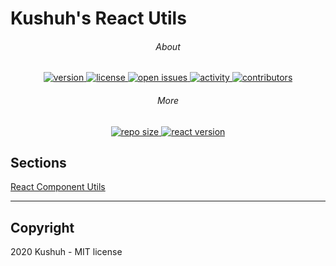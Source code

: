# Kushuh's React Utils

<h6 align="center">About</h6>
<p align="center">
    <a href="https://www.npmjs.com/package/kushuh-react-utils#addpropstochildren">
        <img src="https://img.shields.io/npm/v/kushuh-react-utils" alt="version"/>
    </a>
    <a href="https://github.com/Kushuh/kushuh-react-utils/blob/master/LICENSE">
        <img src="https://img.shields.io/npm/l/kushuh-react-utils" alt="license"/>
    </a>
    <a href="https://github.com/Kushuh/kushuh-react-utils/issues">
        <img src="https://img.shields.io/github/issues-raw/Kushuh/kushuh-react-utils" alt="open issues"/>
    </a>
    <a href="https://github.com/Kushuh/kushuh-react-utils">
        <img src="https://img.shields.io/github/last-commit/Kushuh/kushuh-react-utils" alt="activity"/>
    </a>
    <a href="https://github.com/Kushuh/kushuh-react-utils/graphs/contributors">
        <img src="https://img.shields.io/github/contributors/Kushuh/kushuh-react-utils" alt="contributors"/>
    </a>
</p>

<h6 align="center">More</h6>
<p align="center">
    <a href="https://github.com/Kushuh/kushuh-react-utils">
        <img src="https://img.shields.io/github/repo-size/Kushuh/kushuh-react-utils" alt="repo size"/>
    </a>
    <a href="https://github.com/facebook/react">
        <img src="https://img.shields.io/github/package-json/dependency-version/Kushuh/kushuh-react-utils/react" alt="react version"/>
    </a>
</p>

## Sections

[React Component Utils](https://github.com/Kushuh/kushuh-react-utils/blob/master/src/react-component/README.md)

---

## Copyright
2020 Kushuh - MIT license